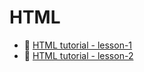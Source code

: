 # HTML


- :page_with_curl: [HTML tutorial - lesson-1](./lessons/l-1/readme.md)  
- :page_with_curl: [HTML tutorial - lesson-2](./lessons/l-2/readme.md)


